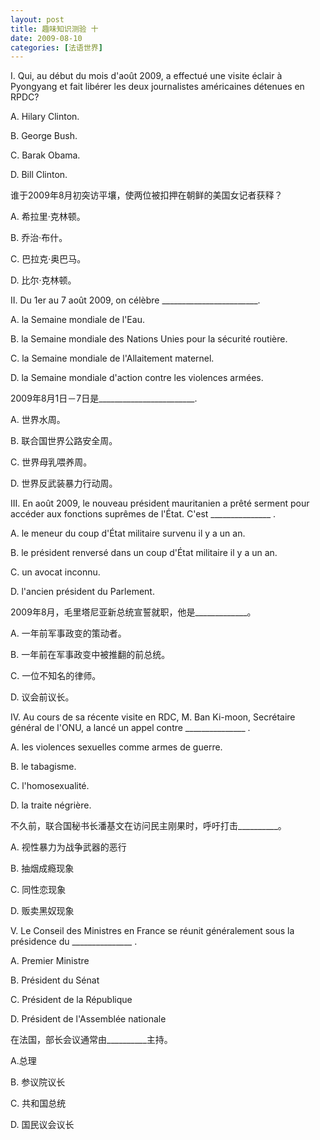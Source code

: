 ```yaml
---
layout: post
title: 趣味知识测验 十
date: 2009-08-10
categories: [法语世界]  
---
```


I. Qui, au début du mois d'août 2009, a effectué une visite éclair à Pyongyang et fait libérer les deux journalistes américaines détenues en RPDC?

A. Hilary Clinton.

B. George Bush.

C. Barak Obama.

D. Bill Clinton.

谁于2009年8月初突访平壤，使两位被扣押在朝鲜的美国女记者获释？

A. 希拉里·克林顿。

B. 乔治·布什。

C. 巴拉克·奥巴马。

D. 比尔·克林顿。



II. Du 1er au 7 août 2009, on célèbre ________________________.

A. la Semaine mondiale de l'Eau.

B. la Semaine mondiale des Nations Unies pour la sécurité routière.

C. la Semaine mondiale de l'Allaitement maternel.

D. la Semaine mondiale d'action contre les violences armées.

2009年8月1日－7日是________________________.



A. 世界水周。

B. 联合国世界公路安全周。

C. 世界母乳喂养周。

D. 世界反武装暴力行动周。

III. En août 2009, le nouveau président mauritanien a prêté serment pour accéder aux fonctions suprêmes de l'État. C'est _______________ .

A. le meneur du coup d'État militaire survenu il y a un an.

B. le président renversé dans un coup d'État militaire il y a un an.

C. un avocat inconnu.

D. l'ancien président du Parlement.

2009年8月，毛里塔尼亚新总统宣誓就职，他是_____________。

A. 一年前军事政变的策动者。

B. 一年前在军事政变中被推翻的前总统。

C. 一位不知名的律师。

D. 议会前议长。

IV. Au cours de sa récente visite en RDC, M. Ban Ki-moon, Secrétaire général de l'ONU, a lancé un appel contre _______________ .



A. les violences sexuelles comme armes de guerre.

B. le tabagisme.

C. l'homosexualité.

D. la traite négrière.

不久前，联合国秘书长潘基文在访问民主刚果时，呼吁打击__________。

A. 视性暴力为战争武器的恶行

B. 抽烟成瘾现象

C. 同性恋现象

D. 贩卖黑奴现象



V. Le Conseil des Ministres en France se réunit généralement sous la présidence du _______________ .

A. Premier Ministre

B. Président du Sénat

C. Président de la République

D. Président de l'Assemblée nationale

在法国，部长会议通常由__________主持。

A.总理

B. 参议院议长

C. 共和国总统

D. 国民议会议长

